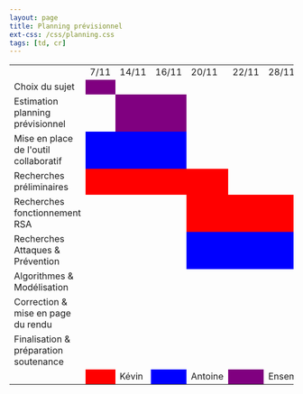```yaml
---
layout: page
title: Planning prévisionnel
ext-css: /css/planning.css
tags: [td, cr]
---
```

<div class="hidden">
<table class="planning">
<tr>
<td></td>
<td>7/11</td>
<td>14/11</td>
<td>16/11</td>
<td>20/11</td>
<td>22/11</td>
<td>28/11</td>
<td>4/12</td>
<td>5/12</td>
<td>13/12</td>
<td>18/12</td>
<td>7/01</td>
<td>8/01</td>
<td>9/01</td>
</tr>
<tr>
<td>Choix du sujet</td>
<td style="background-color:purple;"></td>
<td></td>
<td></td>
<td></td>
<td></td>
<td></td>
<td></td>
<td></td>
<td></td>
<td></td>
<td></td>
<td></td>
<td></td>
</tr>
<tr>
<td>Estimation planning prévisionnel</td>
<td></td>
<td style="background-color:purple;"></td>
<td style="background-color:purple;"></td>
<td></td>
<td></td>
<td></td>
<td></td>
<td></td>
<td></td>
<td></td>
<td></td>
<td></td>
<td></td>
</tr>
<tr>
<td>Mise en place de l'outil collaboratif</td>
<td style="background-color:blue;"></td>
<td style="background-color:blue;"></td>
<td style="background-color:blue;"></td>
<td></td>
<td></td>
<td></td>
<td></td>
<td></td>
<td></td>
<td></td>
<td></td>
<td></td>
<td></td>
</tr>
<tr>
<td>Recherches préliminaires</td>
<td style="background-color:red;"></td>
<td style="background-color:red;"></td>
<td style="background-color:red;"></td>
<td style="background-color:red;"></td>
<td></td>
<td></td>
<td></td>
<td></td>
<td></td>
<td></td>
<td></td>
<td></td>
<td></td>
</tr>
<tr>
<td>Recherches fonctionnement RSA</td>
<td></td>
<td></td>
<td></td>
<td style="background-color:red;"></td>
<td style="background-color:red;"></td>
<td style="background-color:red;"></td>
<td style="background-color:red;"></td>
<td style="background-color:red;"></td>
<td style="background-color:red;"></td>
<td></td>
<td></td>
<td></td>
<td></td>
</tr>
</tr>
<td>Recherches Attaques & Prévention</td>
<td></td>
<td></td>
<td></td>
<td style="background-color:blue;"></td>
<td style="background-color:blue;"></td>
<td style="background-color:blue;"></td>
<td style="background-color:blue;"></td>
<td style="background-color:blue;"></td>
<td style="background-color:blue;"></td>
<td></td>
<td></td>
<td></td>
<td></td>
</tr>
<tr>
<td>Algorithmes & Modélisation</td>
<td></td>
<td></td>
<td></td>
<td></td>
<td></td>
<td></td>
<td></td>
<td></td>
<td></td>
<td style="background-color:red;"></td>
<td style="background-color:red;"></td>
<td></td>
<td></td>
</tr>
<tr>
<td>Correction & mise en page du rendu</td>
<td></td>
<td></td>
<td></td>
<td></td>
<td></td>
<td></td>
<td></td>
<td></td>
<td></td>
<td style="background-color:blue;"></td>
<td style="background-color:blue;"></td>
<td></td>
<td></td>
</tr>
<tr>
<td>Finalisation & préparation soutenance</td>
<td></td>
<td></td>
<td></td>
<td></td>
<td></td>
<td></td>
<td></td>
<td></td>
<td></td>
<td></td>
<td></td>
<td style="background-color:purple;"></td>
<td style="background-color:purple;"></td>
</tr>
<tr>
<td></td>
<td style="background-color:red;"></td>
<td>Kévin</td>
<td style="background-color:blue;"></td>
<td>Antoine</td>
<td style="background-color:purple;"></td>
<td>Ensemble</td>
<td></td>
<td></td>
<td></td>
<td></td>
<td></td>
<td></td>
<td></td>
</tr>
</table>
</div>
